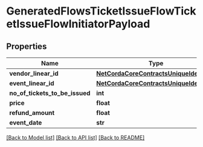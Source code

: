 # GeneratedFlowsTicketIssueFlowTicketIssueFlowInitiatorPayload

## Properties
Name | Type | Description | Notes
------------ | ------------- | ------------- | -------------
**vendor_linear_id** | [**NetCordaCoreContractsUniqueIdentifier**](NetCordaCoreContractsUniqueIdentifier.md) |  | 
**event_linear_id** | [**NetCordaCoreContractsUniqueIdentifier**](NetCordaCoreContractsUniqueIdentifier.md) |  | 
**no_of_tickets_to_be_issued** | **int** |  | 
**price** | **float** |  | 
**refund_amount** | **float** |  | 
**event_date** | **str** |  | 

[[Back to Model list]](../README.md#documentation-for-models) [[Back to API list]](../README.md#documentation-for-api-endpoints) [[Back to README]](../README.md)


